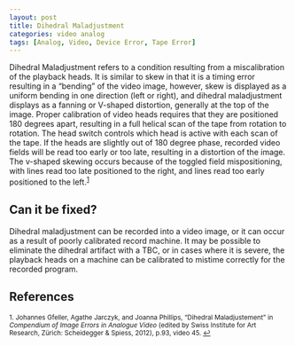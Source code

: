 ```yaml
---
layout: post
title: Dihedral Maladjustment
categories: video analog
tags: [Analog, Video, Device Error, Tape Error]
---
```


Dihedral Maladjustment refers to a condition resulting from a miscalibration of the playback heads. It is similar to skew in that it is a timing error resulting in a “bending” of the video image, however, skew is displayed as a uniform bending in one direction (left or right), and dihedral maladjustment displays as a fanning or V-shaped distortion, generally at the top of the image. Proper calibration of video heads requires that they are positioned 180 degrees apart, resulting in a full helical scan of the tape from rotation to rotation. The head switch controls which head is active with each scan of the tape. If the heads are slightly out of 180 degree phase, recorded video fields will be read too early or too late, resulting in a distortion of the image. The v-shaped skewing occurs because of the toggled field mispositioning, with lines read too late positioned to the right, and lines read too early positioned to the left.<sup><a href="#fn1" id="ref1">1</a></sup>

## Can it be fixed?

Dihedral maladjustment can be recorded into a video image, or it can occur as a result of poorly calibrated record machine. It may be possible to eliminate the dihedral artifact with a TBC, or in cases where it is severe, the playback heads on a machine can be calibrated to mistime correctly for the recorded program.

## References

<sup id="fn1">1. Johannes Gfeller, Agathe Jarczyk, and Joanna Phillips, “Dihedral Maladjustement” in _Compendium of Image Errors in Analogue Video_ (edited by Swiss Institute for Art Research, Zürich: Scheidegger & Spiess, 2012), p.93, video 45. <a href="#ref1" title="Jump back to footnote 1 in the text.">↩</a></sup> 
